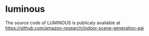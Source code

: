 # luminous

The source code of LUMINOUS is publicaly available at https://github.com/amazon-research/indoor-scene-generation-eai

